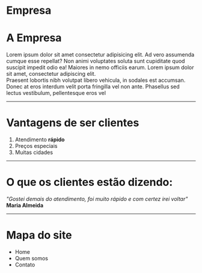 # Empresa
A Empresa
=========

Lorem ipsum dolor sit amet consectetur adipisicing elit. Ad vero assumenda cumque esse repellat? Non animi voluptates soluta sunt cupiditate quod suscipit impedit odio ea! Maiores in nemo officiis earum. Lorem ipsum dolor sit amet, consectetur adipiscing elit.  
Praesent lobortis nibh volutpat libero vehicula, in sodales est accumsan. Donec at eros interdum velit porta fringilla vel non ante. Phasellus sed lectus vestibulum, pellentesque eros vel

* * *

Vantagens de ser clientes
=========================

1.  Atendimento **rápido**
2.  Preços especiais
3.  Muitas cidades

* * *

O que os clientes estão dizendo:
================================

_"Gostei demais do atendimento, foi muito rápido e com certez irei voltar"_  
**Maria Almeida**  

* * *

Mapa do site
============

*   Home
*   Quem somos
*   Contato
